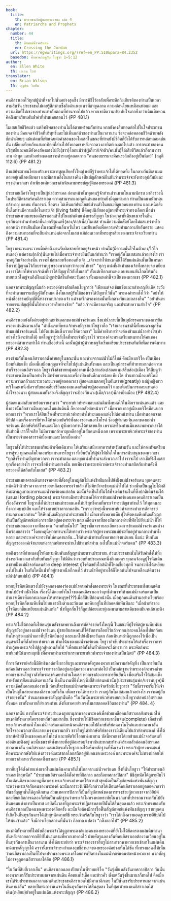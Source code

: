 ```yaml
---
book:
  title:
    th: บรรพชนกับผู้เผยพระวจนะ เล่ม 4
    en: Patriarchs and Prophets
chapter:
  number: 44
  title:
    th: ข้ามแม่น้ำจอร์แดน
    en: Crossing the Jordan
  url: https://egwwritings.org/?ref=en_PP.510&para=84.2352
  basedon: ศึกษาควบคู่กับ โยชูวา 1–5:12
author:
  en: Ellen White
  th: เอเลน ไวท์
translator:
  en: Brian Wilson
  th: บุญต้น วิลสัน
---
```


คนอิสราเอลไว้ทุกข์ผู้่นำที่จากไปนั้นอย่างสุดซึ้ง มีการพิธีไว้อาลัยเพื่อระลึกถึงเกียรติของท่านเป็นเวลาสามสิบวัน ประชาชนไม่เคยรู้สึกซาบซึ้งถึงคำแนะแนวที่ชาญฉลาด ความอ่อนโยนเหมือนพ่อแม่ และความเชื่อที่ไม่เขวของท่านเท่ากับตอนที่ท่านจากไปแล้ว พวกเขามีความประทับใจมากยิ่งกว่าเดิมเมื่อหวนคิดถึงบทเรียนอันล้ำค่าที่ท่านเคยสอนไว้ {PP 481.1}

โมเสสเสียชีวิตแล้ว แต่อิทธิพลของท่านไม่ได้ตายพร้อมกับท่าน หากยังคงสืบทอดต่อไปในใจประชาชนของท่าน มีคนจดจำชีวิตที่บริสุทธิ์และไม่เห็นแก่ตัวของท่านเป็นเวลานาน ซึ่งจะหล่อหลอมชีวิตด้วยพลังชักนำเงียบๆ แม้แต่คนที่เพิกเฉยต่อคำสอนของโมเสสในขณะที่ท่านยังมีชีวิตก็ยังได้รับการหล่อหลอมเช่นกัน เปลียบเทียบกับแสงอาทิตย์ที่ส่องไปยังยอดเขาหลังจากดวงอาทิตย์เองตกไปแล้ว การกระทำของคนบริสุทธิ์และคนดียังคงส่องแสงไปยัง(ชาว)โลกแม้ว่า(ผู้เกี่ยว/เจ้าตัว/คนนั้น)ได้เสียชีวิตแล้วก็ตาม การงาน คำพูด และตัวอย่างของเขาจะดำรงอยู่ตลอดกาล "คนชอบธรรมจะมีคนระลึกถึงอยู่เป็นนิตย์" (สดุดี 112:6) {PP 481.2}

ถึงแม้ประชาชนโศกเศร้าเพราะการสูญเสียครั้งใหญ่ แต่ก็รู้ว่าพระเจ้าไม่ได้ทอดทิ้ง ในกลางวันมีเสาเมฆลอยอยู่เหนือพลับพลา และมีเสาเพลิงในกลางคืน เป็นสัญลักษณ์ยืนยันว่าพระเจ้าจะยังทรงอุปถัมป์และทรงนำพวกเขา ถ้าเพียงแต่พวกเขาดำเนินตามพระบัญญัติของพระองค์ {PP 481.3}

ประชาชนถือว่าโยชูวาเป็นผู้นำอิสราเอล ก่อนหน้านั้นทุกคนรู้จักท่านส่วนมากในนามนักรบ มาถึงช่วงนี้ในประวัติศาสตร์คนอิสราเอล ความสามารถและจุดดีเด่นของท่านยิ่งมีคุณค่ามาก ท่านเป็นคนหนักเน่น กล้าหาญ อดทน ทันการณ์ ซื่อตรง ไม่เห็นแก่ประโยชน์ส่วนตัวในขณะที่ดูแลคนของท่าน และเหนือสิ่งอื่นใดท่านมีความเชื่อในพระเจ้า (living faith) นี่คืออุปนิสัยของผู้ชายที่พระเจ้าทรงเลือกเพื่อนำประชาชนมากมายของอิสราเอลเข้าไปในแผ่นดินแห่งพระสัญญา ในช่วงเวลาที่เดินพเนจรในถิ่นทุรกันดารท่านทำหน้าที่นายกรัฐมนตรี(ของ/ต่อ/เพื่อ)โมเสส ท่านมีความซื่อสัตย์์โดยไม่แสแทร่งหรือออกหน้า ท่านยืนมั่นคงในขณะที่คนอื่นหวั่นไหว และยืนหยัดเพื่อความจริงท่ามกลางภัยอันตราย แสดงถึงความเหมาะสมที่จะสืบตำแหน่งต่อจากโมเสส แม้ก่อนเวลาที่พระสุรเสียงของพระเจ้าจะเรียกท่าน {PP 481.4}

โยชูวากระวนกระวายเมื่อคิดถึงงานรับผิดชอบที่รออยู่ข้างหน้า ท่านไม่(มีความมั่นใจในตัวเอง/ไว้ใจตนเอง) แต่ความ(กลัว)นั้นหายไปเมื่อพระเจ้าทรงยืนยันแก่ท่านว่า "เราอยู่กับโมเสสมาแล้วอย่างไร เราจะอยู่กับเจ้าอย่างนั้น เราจะไม่ละเลยหรือทอดทิ้งเจ้า…เจ้าจะทำให้ชนชาตินี้ได้รับแผ่นดินนั้นเป็นมรดก ซึ่งเราปฏิญาณไว้กับบรรพบุรุษของพวกเขาว่าจะยกให้เขา" "ทุกๆ แห่งที่ผ่าเท้าของเจ้าทั้งหลายจะเหยียบลง เราได้ยกให้พวกเจ้าดังที่เราได้สัญญาไว้กับโมเสส" ตั้งแต่เทือกเขาแห่งเลบานอนอันไกลโพ้นถึงชายทะเลใหญ่จนถึงฝั่งแม่น้ำยูเฟรติสในทิศตะวันออก ทั้งหมดเหล่านี้จะเป็นของพวกเขา {PP 482.1}

นอกจากพระสัญญานี้แล้ว พระองค์ทรงตักเตือนโยชูวาว่า "เพียงแต่จงเข้มแข็งและกล้าหาญยิ่งเถิด ระวังที่จะทำตามธรรมบัญญัติทั้งหมด ซึ่งโมเสสผู้รับใช้ของเราได้บัญชาไว้นั้น" พระองค์ทรงสั่งไว้ว่า "อย่าให้หนังสือธรรมบัญญัตินี้ห่างจากปากของเจ้า แต่จงตรึกตรองตามนั้นทั้งกลางวันและกลางคืน" "อย่าหันเหจากธรรมบัญญัตินั้นไปทางขวาหรือทางซ้าย" "แล้วเจ้าจะมีความเจริญ และประสบความสำเร็จ" {PP 482.2}

คนอิสราเอลยังตั้งค่ายอยู่ฟากตะวันออกของแม่น้ำจอร์แดน ซึ่งแม่น้ำสายนี้เป็นอุปสรรคแรกของการยึดครองแผ่นดินคานาอัน "คำสั่งแรกที่พระเจ้าทรงบัญชาแก่โยชูวาคือ "เจ้าและชนชาตินี้ทั้งหมดจงลุกขึ้นข้ามแม่น้ำจอร์แดนนี้ ไปยังแผ่นดินซึ่งเรายกให้พวกเขา" ไม่มีคำอธิบายว่าจะต้องข้ามแม่น้ำอย่างไร(ทำอย่างไรถึงจะข้ามได้) แต่โยชูวารู้ว่าสิ่งใดที่พระเจ้าบัญชาไว้ พระองค์จะทรงเตรียมหนทางให้คนของพระองค์สามารถทำได้ ท่านเชื่ออย่างนี้ ฉะนั้นผู้นำผู้ห้าวหาญจึงเริ่มเตรียมประชาชนทันทีเพื่อการเดินทาง {PP 482.3}

ตรงข้ามกับในคนอิสราเอลตั้งค่ายอยู่ในขณะนั้น และห่างจากแม่น้ำไม่กี่ไมล์ คือเมืองเยริโค เป็นเมืองป้อมที่เข้มแข็ง เมืองนี้เสมือนกุญแจที่จะไขไปสู่แผ่นดินทั้งหมด และเป็นอุปสรรคที่ท้าทายมากต่อความสำเร็จของคนอิสราเอล โยชูวาจึงส่งชายหนุ่มสองคนเพื่อ(เสาะส่อง/สอดแนม/สืบส่อง)เมือง ให้สืบดูว่าประชากรเมืองเป็นอย่างไร มีทรัพยากรและเครื่องป้องกันศึกมากน้อยเพียงใด ส่วนชาวเมืองเยริโคมีความหวาดกลัวและระแวดระแวงอยู่ตลอดเวลา ผู้สอดแนมตกอยู่ในอันตราย(greatly) แต่ผู้หญิงชาวเยริโคคนหนึ่งชือราหับยอมเสี่ยงชีวิตของตนเองเพื่อช่วยผู้สอดแนมไว้ และเพื่อเป้นการตอบแทนต่อน้ำใจของนาง ผู้สอดแนมทั้งสองจึงสัญญาว่าจะป้องกันนาง(เมื่อ/เวลา)มีการยึดเมือง {PP 482.4}

ผู้สอดแนมกลับมาพร้อมรายงานว่า "พระยาห์เวห์ทรงมอบแผ่นดินทั้งหมดไว้ในมือเราแน่นอนแล้ว และยิ่งกว่านั้นอีกชาวเมืองทุกคนในแผ่นดินนี้ ก็หวาดกลัวต่อหน้าเรา" เมื่อพวกเขาอยู่เมืองเยริโคมีคนบอกพวกเขาว่า "พวกเราได้ยินเรื่องที่พระยาห์เวห์ทรงทำให้ทะเลแดงแห้งไปต่อหน้าท่าน เมื่อท่านออกจากอียิปต์ และเรื่องการที่ท่านได้ทำต่อกษัตริย์ทั้งสองของคนอาโมไรต์ ซึ่งอยู่ฟากตะวันออกของแม่น้ำจอร์แดน คือกษัตริย์สิโหนและโอก ผู้ซึ่งพวกท่านได้ทำลายเสีย เพราะเพรื่องท่านนี้แหละพอพวกเราได้ยันข่าวนี้ เราก็ใจเสีย ไม่มีความกล้าหาญเหลืออยู่ในสักคนหนึ่งเลย เพราะพระยาห์เวห์พระเจ้าของท่านเป็นพระเจ้าของสวรรค์เบื้องบนและโลกเบื้องล่าง"

โยชูวาสั่งให้ประชาชนเตรียมตัวเพื่อเดินทาง ให้เตรียมเสบียงอาหารสำหรับสามวัน และให้กองทัพเตรียมการสู้รบ ทุกคนเต็มใจตอบรับแผนการโยชูวา ทั้งยืนยันให้ผู้นำให้มั่นใจในการสนับสนุนของพวกเขา "ทุกสิ่งซึ่งท่านบัญชาพวกเรา เราจะทำตาม และทุกแห่งที่ท่านจะส่งพวกเราไป เราจะไป เราเชื่อฟังโมเสสทุกเรื่องอย่างไร เราจะเชื่อฟังท่านอย่างนั้น ขอเพียงว่าพระยาห์เวห์พระเจ้าของท่านสถิตกับท่านดังที่พระองค์ได้สถิตกับโมเสส" {PP 483.2}

ประชาชนมหาศาลเดินทางจากค่ายที่ตั้งอยู่ในหมู่ต้นไม้แห่งชิทธีมลงไปยังฝั่งแม่น้ำจอร์แดน ทุกคนตระหนัดดีว่าถ้าปราศจากการช่วยเหลือของพระเจ้าแล้ว ก็ไม่มีหวังจะข้ามแม่น้ำไปได้ ช่วงนั้นเป็นฤดูใบไม้ผลิ หิมะตามภูเขาละลายจนแม่น้ำจอร์แดนเอ่อล้น ฉะนั้นจึงเป็นไปไม่ได้ที่จะเดินข้ามในที่ซึ่งปกติเดินข้ามได้ (usual fording places) พระเจ้าทรงมีพระประสงค์ให้การข้ามแม่น้ำจอร์แดนของคนอิสราเอลเป็นเรื่องอัศจรรย์ โยชูวาสั่งให้ประชาชนชำระตนเองให้บริสุทธิ์ตามที่พระเจ้าทรงบัญชาท่านไว้ ให้ทุกคนละทิ้งความบาปเสีย และให้ร่างกายปราศจากมลทิน "เพราะว่าพรุ่งนี้พระยาห์เวห์จะทรงทำการอัศจรรย์ท่ามกลางพวกท่าน"  ให้หีบพันธสัญญานำประชาชนไป เมื่อเขาทั้งหลายเห็นปุโรหิตหามหีบพันธสัญญาอันเป็นสัญลักษณ์แห่งการสถิตอยู่ของพระเจ้า และเคลื่อนจากที่ของมันกลางค่ายที่พักไปยังแม่น้ำ  ก็ให้ประชาชนยกออกจากที่ของตน "ตามหีบนั้นไป" โยชูวาชี้แจงรายละเอียดของการข้ามแม่น้ำจอร์แดนล่วงนี้พร้อมกล่าวว่า "โดยเหตุนี้พวกท่านจะได้ทราบว่า พระเจ้าผู้ทรงพระชนม์ประทับอยู่ท่ามกลางท่านทั้งหลาย และพระองค์จะทรงขับไล่คนคานาอัน…ให้พ้นหน้าท่านทั้งหลายอย่างแน่นอน นี่แน่ะ หีบพันธสัญญาขององค์เจ้านายแห่งสากลพิภพจะผ่านไปข้างหน้าท่าน ลงไปในแม่น้ำจอร์แดน" {PP 483.3}

พอถึงเวลาที่กำหนดปุโรหิตหามหีบพันธสัญญานำขะบวนประชาชน ส่วนประชาชนนั้นได้รับคำสั่งให้ทิ้งช่วงระวังพวกเขากับหีบพันธสัญญา ให้มีดินว่างรอบหีบประมาณหนึ่งกิเลเมตร ทุกคนจ้องดูปุโรหิตเดินลงชายฝั่งแม่น้ำจอร์แดนด้วย deep interest ปุโรติตขยับใกล้น้ำที่ไหลเชี่ยวทุกที จนกระทั่งได้เหยียบลงไปในน้ำ ในทันใดนั้นน้ำที่อยู่ทางเหนือก็กองไว้ ส่วนน้ำที่อยู่ทางใต้ก็ไหลพ้นไปจนเหลือแต่ดินว่างเปล่า(ก้นแม่น้ำ) {PP 484.1}

พวกปุโรหิตเดินตรงไปยังจุดกลางของร่องแม่น้ำตามคำสั่งของพระเจ้า ในขณะที่ประชาชนทั้งหมดเดินข้ามไปยังฟากฝั่งโน้น เรื่องนี้ได้ตอกย้ำในใจของคนอิสราเอลว่าฤทธิ์อำนาจที่ห้ามแม่น้ำจอร์แดนเป็นอำนาจเดียวที่แยกทะเลแดงให้บรรพบุรุษ(??)เมื่อสี่สิบปีก่อนหน้านั้น เมื่อทุกคนเดินข้ามอย่างเรียบร้อย พวกปุโรหิตก็หามหีบขึ้นไปบนชาวฝั่งด้านตะวันตก พอหีบอยู่ในที่ปลอดภัยทันทีและ "เมื่อฝ่าเท้าของปุโรหิตยกขึ้นเหยียบแผ่นดินแห้ง" น้ำที่ถูกกั้นไว้ก็ถูกปล่อยและพุ่งลงมาตามสายเดิมของมันจนล้นตะลิง {PP 484.2}

พระเจ้าไม่ได้ทอดทิ้งให้คนรุ่นหลังขาดพยานถึงการอัศจรรย์ครั้งใหญ่นี้ ในขณะที่ปุโรหิตผู้หามหีบพันธสัญญายังอยู่กลางแม่น้ำจอร์แดน ผู้ชายสิบสองคนที่ได้รับการเลือกไว้แล้วจากเผ่าละคนได้ลงไปยกก้อนหินใหญ่ร่องแม่น้ำแถวที่ปุโรหิตยืนอยู่ และแบกไปยังฝั่งตะวันตก ก้อนหินเหล่านี้ถูกกองไว้เพื่อเป็นอนุสรณ์ในที่ตั้งค่ายแห่งแรก ณ ฟากโน้นของแม่น้ำจอร์แดน โยชูวากำชับประชาชนให้เล่าเรื่องราวการช่วยกู้ของพระเจ้าไปสู่ลูกสู่หลานสืบไป "เพื่อชนชาติทั้งสิ้นทั่วพิภพจะได้ทราบว่า พระหัตถ์พระยาห์เวห์นัน้นทรงฤทธิ์ เพื่อพวกท่านจะยำเกรงพระยาห์เวห์พระเจ้าของท่านเป็นนิตย์" {PP 484.3}

ที่การอัศจรรย์คร้งนี้มีอิทธิพลต่อทั้งชาวฮีบรูและบรรดาศัตรูของพวกเขามีความสำคัญยิ่ง เป็นการยืนยันแก่คนอิสราเอลว่าพระเจ้าจะทรงสถิตอยู่และคุ้มครองพวกเขาต่อไป เป็นหลักฐานว่าพระองค์จะทรงช่วยพวกเขาผ่านโยชูวาดังที่พระองค์เคยทำผ่านโมเสส พวกเขาต้องการการยืนยันนี้ เพื่อเสริมใจให้เข้มแข็งสำหรับการยึดแผ่นดินคานาอัน ซึ่งเป็นงานที่ยิ่งใหญ่ซึ่งสี่สิบก่อนหน้านั้น(ประชาชนรุ่นพ่อ/บรรพบุรุษ)มีความเชื่อสั่นคลอนต่องานนี้ ก่อนที่จะข้ามแม่น้ำจอร์แดนพระเจ้าตรัสกับโยชูวาว่า "วันนี้เราจะเริ่มให้เจ้าเป็นใหญ่ในสายตาของอิสราเอลทั้งสิ้น เพื่อเขาจะได้ทราบว่า เราอยู่กับโมเสสมาแล้วอย่างไร เราจะอยู่กับเจ้าอย่างนั้น" ส่วนผลของพระสัญญานั้นคือ "ในวันนั้นพระยาห์เวห์ทรงยกย่องโยชูวาต่อหน้าอิสราเอลทั้งหมด เขาทั้งหลายก็ยำเกรงท่าน ดังที่เขาเคยยำเกรงโมเสสตลอดชีวิตของท่าน" {PP 484. 4}

นอกจากนั้น การที่พระเจ้าทรงสำแดงฤทธานุภาพของพระองค์เพื่อช่วยเหลือคนอิสราเอลยังทรงผลให้ชนชาติทั้งหลายโดยรอบหวั่นวิตกมากขึ้น ซึ่งจะช่วยให้พิชิตพวกเขามากขึ้นจน(complete) เมื่อข่าวที่พระเจ้าทรงห้ามน้ำในแม่น้ำจอร์แดนต่อหน้าคนอิสราเอลไปถึงกษัตริย์คนอาโมไรต์และชาวคานาอัน จิตใจของพวกเขาก็ละลายเพราะความกลัว ชาวฮีบรูได้ฆ่ากษัตริย์ของชาวมีเดียนไปแล้วห้าพระองค์ ทั้งได้ฆ่ากษัตริย์สิโหนของคนอาโมไรต์ และกษัตริย์โอกแห่งบาชาน บัดนี้พวกเขาได้ยกข้ามแม่น้ำจอร์แดนที่เอ่อล้นตะลิงอยู่ ฉะนั้นชนชาติทั้งหลายที่อยู่ล้อมรอบจึงพากันสะทกสะท้าน/คร้ามกลัวต่อคนอิสราเอล ชาวคานาอัน คนอิสราเอล และแม้กระทั่งโยชูวาเองได้เห็นหลักฐานที่ชัดเจนว่า พระเจ้าผู้ทรงพระชนม์ คือพระมหากษัตริย์แห่งสวรรค์และสากลโลกสถิตอยู่กับคนของพระองค์ และพระองค์จะไม่ทรงปล่อยให้พวกเขาล้มเหลวรือทอดทิ้งเขาเลย {PP 485.1}

ชาวฮีบรูได้ตั้งค่ายแห่งแรกในแผ่นดินคานาอันไม่ไกลจากแม่น้ำจอร์แดน ซึ่งที่นั่นโยชูวา "ให้ประชาชนอิราเอลเข้าสุหนัต" "ประชาชนอิสราเอลได้ตั้งค่ายที่กิลกาล และถือเทศกาลปัสกา" พิธีสุหนัตได้ถูกระงับไว้ตั้งแต่คนอิสราเอลกบฏที่คาเดช พระเจ้าทรงกำหนดให้การเข้าสุหนัตเป็นสัญลักษณ์แห่งพันธสัญญาระหว่างพระเจ้ากับคนของพระองค์ ฉะนั้นการระงับพิธีดังกล่าวสได้เตือนสติคนอิสราเอลอยู่ตลอดเวลาว่าพันธสัญญานั้นได้ถูกฉีกขาด ส่วนเทศการปัสกาก็เป็นสัญลักษณ์ของการทรงช่วยกู้พวกเขาจากอียิปต์ และที่ยกเลิกการฉลองก็เพื่อเป็นหลักฐานว่าพระเจ้าไม่ทรงพอพระทัยในพวกเขาที่ปรารถนาจะกลับไปยังดินแดนแห่งการเป็นทาส มาบัดนี้เวลาที่ถูกพระเจ้าปฏิเสธหลายปีนั้นได้สิ้นสุดลงแล้ว พระเจ้าทรงยอมรับคนอิสราเอลเป็นคนของพระองค์อีกครั้ง ฉะนั้นจึงต้องมีการรื้อฟื้นสัญลักษณ์แห่งพันธสัญญา ชายทุกคนที่เกิดในถิ่นทุรกันดารได้เข้าสุหนัตตามพิธี พระเจ้าตรัสกับโยชูวาว่า "เราได้กลิ้งความอดสูเพราะอียิปต์ไปให้พ้นเจ้าแล้ว" จึงมีการเรียกสถานที่นั่นว่า กิลกาล แปลว่า "กลิ้งออกไป" {PP 485.2}

ชนชาติทั้งหลายที่ไม่นับถือพระเจ้าได้ดูถูกพระองค์และคนของพระองค์ที่ยังไม่ได้ยึดครองแผ่นดินคานาอันหลังจากออกจากอียิป์ไม่นานตามที่พวกเขาคาดไว้ ฝ่ายศัตรูฉลองกันที่คนอิสราเอลต้องวนเวียนอยู่ในถิ่นทุรกันดารเป็นเวลานาน ทั้งได้เยาะเย้ยว่า พระเจ้าของชาวฮีบรูไม่สามารถพาพวกเขาเข้ามาในแผ่นดินแห่งพระสัญญาได้ คราวนี้พระเจ้าทรงสำแดงฤทธิ์อำนาจของพระองค์อย่างเห็นได้ชัด ทั้งทรงแสดงให้เห็นว่าคนอิสราเอลเป็นที่โปรดปรานของพระองค์โดยการเปิดทางในแม่น้ำจอร์แดนต่อหน้าพวกเขา พวกศัตรูไม่อาจดูถูกคนอิสราเอลได้อีก {PP 486.1}

"ในวันที่สิบสี่เวลาเย็น" คนอิสราเอลฉลองปัสกาในที่ราบเยริโค "วันรุ่งขึ้นหลังวันเทศกาลปัสกา วันนั้นเองพวกเขาก็รับประทานผลจากแผ่นดิน คือขนมไร้เชื้อ และข้าวคั่ว ตั้งแต่วันรุ้งขึ้นมานาก็ขาดไป คือเมื่อเขาได้รับประทานผลจากแผ่นดินประชาชนอิสราเอลไม่มีมานาอีกเลย ในปีนั้นเขารับประทานผลจากแผ่นดินคานาอัน" หลายปีแห่งการพเนจรในถิ่นทุรกันดารได้สิ้นสุดลง ในที่สุดเท้าของคนอิสราเอลได้เดิน(เหยียบ)ย่ำอยู่ในแผ่นดินแห่งพระสัญญา {PP 486.2}
